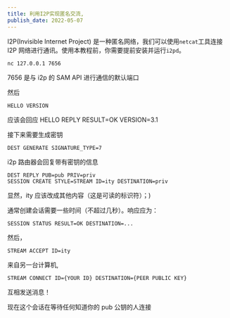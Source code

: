```yaml
---
title: 利用I2P实现匿名交流,
publish_date: 2022-05-07
---
```


I2P(Invisible Internet Project) 是一种匿名网络，我们可以使用`netcat`工具连接 I2P 网络进行通讯。使用本教程前，你需要提前安装并运行`i2pd`。

```shell
nc 127.0.0.1 7656
```

7656 是与 i2p 的 SAM API 进行通信的默认端口

然后

```shell
HELLO VERSION
```

应该会回应 HELLO REPLY RESULT=OK VERSION=3.1

接下来需要生成密钥

```shell
DEST GENERATE SIGNATURE_TYPE=7
```

i2p 路由器会回复带有密钥的信息

```shell
DEST REPLY PUB=pub PRIV=priv
SESSION CREATE STYLE=STREAM ID=ity DESTINATION=priv
```

显然，ity 应该改成其他内容（这是可读的标识符）；)

通常创建会话需要一些时间（不超过几秒）。响应应为：

```shell
SESSION STATUS RESULT=OK DESTINATION=...
```

然后，

```shell
STREAM ACCEPT ID=ity
```

来自另一台计算机,

```shell
STREAM CONNECT ID={YOUR ID} DESTINATION={PEER PUBLIC KEY}
```

互相发送消息！

现在这个会话在等待任何知道你的 pub 公钥的人连接
